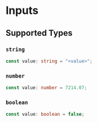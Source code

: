 # Inputs


## Supported Types

### `string`

```typescript
const value: string = "<value>";
```

### `number`

```typescript
const value: number = 7214.07;
```

### `boolean`

```typescript
const value: boolean = false;
```

